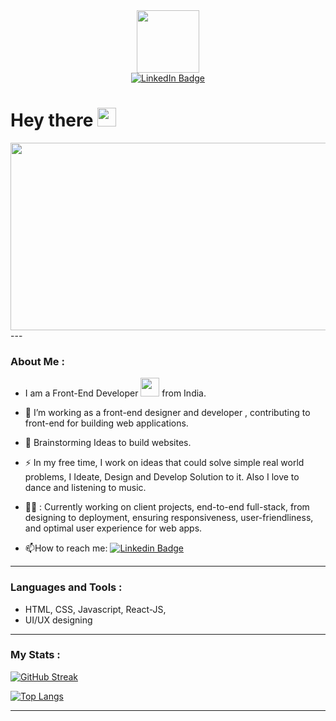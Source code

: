 <div id="header" align="center">
  <img src="https://media.giphy.com/media/1XCcD9VLQZ2Io/giphy.gif" width="100"/>
</div>
<div id="badges" align="center">
  <a href="https://www.linkedin.com/in/ashritha-ashok-45a571254">
    <img src="https://img.shields.io/badge/LinkedIn-blue?style=for-the-badge&logo=linkedin&logoColor=white" alt="LinkedIn Badge"/>
  </a>
</div>
<div align="center">
<img src="https://komarev.com/ghpvc/?username=ashritha369&style=flat-square&color=blue" alt=""/>
</div>
<h1>
  Hey there
  <img src="https://media.giphy.com/media/hvRJCLFzcasrR4ia7z/giphy.gif" width="30px"/>
</h1>
<div align="center">
  <img src="https://img.freepik.com/free-vector/programmer-working-web-development-code-engineer-programming-python-php-java-script-computer_90220-249.jpg?w=996&t=st=1674089006~exp=1674089606~hmac=d1368fb9fbfaa7f3323e1ebf4937f8ba623e109dfb3d4ad60ca7fbab60c78022" width="600" height="300"/>
</div>
---

###  About Me :

- I am a Front-End Developer <img src="https://media.giphy.com/media/WUlplcMpOCEmTGBtBW/giphy.gif" width="30"> from India.

- :telescope: I’m working as a front-end designer and developer , contributing to front-end for building web applications.

- :seedling: Brainstorming Ideas to build websites.

- :zap: In my free time, I work on ideas that could solve simple real world problems, I Ideate, Design and Develop Solution to it. Also I love to dance and listening to music.

- 👩‍💼 : Currently working on client projects, end-to-end full-stack, from designing to deployment, ensuring responsiveness, user-friendliness, and optimal user experience for web apps.

- :mailbox:How to reach me: [![Linkedin Badge](https://img.shields.io/badge/-LinkedIn-blue?style=flat&logo=Linkedin&logoColor=white)](https://www.linkedin.com/in/ashritha-ashok-45a571254)

---

### Languages and Tools :
- HTML, CSS, Javascript, React-JS, 
- UI/UX designing
<!-- <div>
  <img src="https://github.com/devicons/devicon/blob/master/icons/html5/html5-original.svg" title="HTML5" alt="HTML" width="40" height="40"/>&nbsp;
  <img src="https://github.com/devicons/devicon/blob/master/icons/css3/css3-plain-wordmark.svg"  title="CSS3" alt="CSS" width="40" height="40"/>&nbsp;
  <img src="https://github.com/devicons/devicon/blob/master/icons/javascript/javascript-original.svg" title="JavaScript" alt="JavaScript" width="40" height="40"/>&nbsp;
   <img src="https://github.com/devicons/devicon/blob/master/icons/react/react-original-wordmark.svg" title="React" alt="React" width="40" height="40"/>
</div> -->
---

###  My Stats :

[![GitHub Streak](http://github-readme-streak-stats.herokuapp.com?user=ashritha369&theme=dark&background=000000)](https://git.io/streak-stats)

[![Top Langs](https://github-readme-stats.vercel.app/api/top-langs/?username=ashritha369&layout=compact&theme=vision-friendly-dark)](https://github.com/anuraghazra/github-readme-stats)

---

